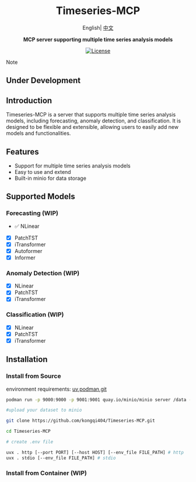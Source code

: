 <div align="center">


# Timeseries-MCP

English| [中文](./README_CN.md)

<strong> MCP server supporting multiple time series analysis models </strong>

[![License](https://img.shields.io/badge/License-MIT-blue.svg)](htttps://github.com/kongqi404/Timeseries-MCP/blob/main/LICENSE)


</div>

> [!Note]
>
> ## Under Development 

## Introduction
Timeseries-MCP is a server that supports multiple time series analysis models, including forecasting, anomaly detection, and classification. It is designed to be flexible and extensible, allowing users to easily add new models and functionalities.

## Features
- Support for multiple time series analysis models
- Easy to use and extend
- Built-in minio for data storage


## Supported Models
### Forecasting (WIP)
- ✅ NLinear
- [x] PatchTST
- [x] iTransformer
- [x] Autoformer
- [x] Informer

### Anomaly Detection (WIP)
- [x] NLinear
- [x] PatchTST
- [x] iTransformer

### Classification (WIP)
- [x] NLinear
- [x] PatchTST
- [x] iTransformer

## Installation
### Install from Source

environment requirements: [uv](https://docs.astral.sh/uv/),[podman](https://podman.io/),[git](https://git-scm.com/)

```bash
podman run -p 9000:9000 -p 9001:9001 quay.io/minio/minio server /data --console-address ":9001"

#upload your dataset to minio

git clone https://github.com/kongqi404/Timeseries-MCP.git

cd Timeseries-MCP

# create .env file

uvx . http [--port PORT] [--host HOST] [--env_file FILE_PATH] # http
uvx . stdio [--env_file FILE_PATH] # stdio

```

### Install from Container (WIP)
